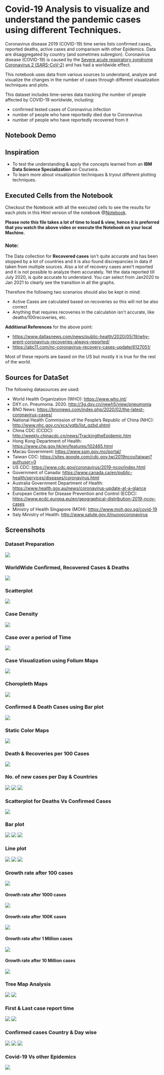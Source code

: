 # Covid-19 Analysis to visualize and understand the pandemic cases using different Techniques. 

Coronavirus disease 2019 (COVID-19) time series lists confirmed cases, reported deaths, active cases and comparison with other Epidemics. 
Data are disaggregated by country (and sometimes subregion). 
Coronavirus disease (COVID-19) is caused by the
[Severe acute respiratory syndrome Coronavirus 2 (SARS-CoV-2)](https://en.wikipedia.org/wiki/Severe_acute_respiratory_syndrome_coronavirus_2) and has had a worldwide effect.

This notebook uses data from various sources to understand, analyze and visualize the changes in the number of cases through different visualization techniques and plots.

This dataset includes time-series data tracking the number of people affected by COVID-19 worldwide, including:

- confirmed tested cases of Coronavirus infection
- number of people who have reportedly died due to Coronavirus
- number of people who have reportedly recovered from it

## Notebook Demo

[](https://user-images.githubusercontent.com/56031116/153548747-e7461c4c-a8c6-428b-ac5f-b181856e4174.mp4)

## Inspiration

- To test the understanding & apply the concepts learned from an **IBM Data Science Specialization** on Coursera.
- To learn more about visualization techniques & tryout different plotting techniques.

## Executed Cells from the Notebook
Checkout the Notebook with all the executed cells to see the results for each plots in this Html version of the notebook @[Notebook](https://parthd06.github.io/Covid-19Analysis/). 

**Please note this file takes a lot of time to load & view, hence it is preferred that you watch the above video or execute the Notebook on your local Machine.**

### **Note**:
The Data collection for **Recovered cases** isn't quite accurate and has been stopped by a lot of countries and it is also found discrepancies in data if taken from multiple sources. Also a lot of recovery cases aren't reported and it is not possible to analyze them accurately. Yet the data reported till July 2020, is quite accurate to understand. You can select from Jan2020 to Jan 2021 to clearly see the transition in all the graphs.  

Therefore the following two scenarios should also be kept in mind:
- Active Cases are calculated based on recoveries so this will not be also correct
- Anything that requires recoveries in the calculation isn't accurate, like deaths/100recoveries, etc.

**Additional References** for the above point:
- https://www.dallasnews.com/news/public-health/2020/05/19/why-arent-coronavirus-recoveries-always-reported/
- https://abc11.com/nc-coronavirus-recovery-cases-update/6127051/

Most of these reports are based on the US but mostly it is true for the rest of the world.

## Sources for DataSet

The following datasources are used:

- World Health Organization (WHO): https://www.who.int/
- DXY.cn. Pneumonia. 2020. http://3g.dxy.cn/newh5/view/pneumonia
- BNO News: https://bnonews.com/index.php/2020/02/the-latest-coronavirus-cases/
- National Health Commission of the People’s Republic of China (NHC): http://www.nhc.gov.cn/xcs/yqtb/list_gzbd.shtml
- China CDC (CCDC): http://weekly.chinacdc.cn/news/TrackingtheEpidemic.htm
- Hong Kong Department of Health: https://www.chp.gov.hk/en/features/102465.html
- Macau Government: https://www.ssm.gov.mo/portal/
- Taiwan CDC: https://sites.google.com/cdc.gov.tw/2019ncov/taiwan?authuser=0
- US CDC: https://www.cdc.gov/coronavirus/2019-ncov/index.html
- Government of Canada: https://www.canada.ca/en/public-health/services/diseases/coronavirus.html
- Australia Government Department of Health: https://www.health.gov.au/news/coronavirus-update-at-a-glance
- European Centre for Disease Prevention and Control (ECDC): https://www.ecdc.europa.eu/en/geographical-distribution-2019-ncov-cases
- Ministry of Health Singapore (MOH): https://www.moh.gov.sg/covid-19
- Italy Ministry of Health: http://www.salute.gov.it/nuovocoronavirus

## Screenshots

### Dataset Preparation

<img src="https://github.com/parthd06/Covid-19Analysis/blob/main/Screenshots/ss1.png?raw=true">

### WorldWide Confirmed, Recovered Cases & Deaths

<img src="https://github.com/parthd06/Covid-19Analysis/blob/main/Screenshots/ss2.png?raw=true">

### Scatterplot

<img src="https://github.com/parthd06/Covid-19Analysis/blob/main/Screenshots/ss3.png?raw=true">

### Case Density

<img src="https://github.com/parthd06/Covid-19Analysis/blob/main/Screenshots/ss4.png?raw=true">

### Case over a period of Time 

<img src="https://github.com/parthd06/Covid-19Analysis/blob/main/Screenshots/ss5.png?raw=true">

### Case Visualization using Folium Maps

<img src="https://github.com/parthd06/Covid-19Analysis/blob/main/Screenshots/ss6.png?raw=true">

### Choropleth Maps

<img src="https://github.com/parthd06/Covid-19Analysis/blob/main/Screenshots/ss7.png?raw=true">

### Confirmed & Death Cases using Bar plot

<img src="https://github.com/parthd06/Covid-19Analysis/blob/main/Screenshots/ss8.png?raw=true">

### Static Color Maps

<img src="https://github.com/parthd06/Covid-19Analysis/blob/main/Screenshots/ss9.png?raw=true">

### Death & Recoveries per 100 Cases

<img src="https://github.com/parthd06/Covid-19Analysis/blob/main/Screenshots/ss10.png?raw=true">

### No. of new cases per Day & Countries

<img src="https://github.com/parthd06/Covid-19Analysis/blob/main/Screenshots/ss11.png?raw=true">

<img src="https://github.com/parthd06/Covid-19Analysis/blob/main/Screenshots/ss12.png?raw=true">

<img src="https://github.com/parthd06/Covid-19Analysis/blob/main/Screenshots/ss13.png?raw=true">

### Scatterplot for Deaths Vs Confirmed Cases

<img src="https://github.com/parthd06/Covid-19Analysis/blob/main/Screenshots/ss14.png?raw=true">

### Bar plot

<img src="https://github.com/parthd06/Covid-19Analysis/blob/main/Screenshots/ss15.png?raw=true">

<img src="https://github.com/parthd06/Covid-19Analysis/blob/main/Screenshots/ss16.png?raw=true">

<img src="https://github.com/parthd06/Covid-19Analysis/blob/main/Screenshots/ss17.png?raw=true">

### Line plot

<img src="https://github.com/parthd06/Covid-19Analysis/blob/main/Screenshots/ss18.png?raw=true">

<img src="https://github.com/parthd06/Covid-19Analysis/blob/main/Screenshots/ss19.png?raw=true">

<img src="https://github.com/parthd06/Covid-19Analysis/blob/main/Screenshots/ss20.png?raw=true">

### Growth rate after 100 cases

<img src="https://github.com/parthd06/Covid-19Analysis/blob/main/Screenshots/ss21.png?raw=true">

#### Growth rate after 1000 cases

<img src="https://github.com/parthd06/Covid-19Analysis/blob/main/Screenshots/ss22.png?raw=true">

#### Growth rate after 100K cases

<img src="https://github.com/parthd06/Covid-19Analysis/blob/main/Screenshots/ss23.png?raw=true">

#### Growth rate after 1 Million cases

<img src="https://github.com/parthd06/Covid-19Analysis/blob/main/Screenshots/ss24.png?raw=true">

#### Growth rate after 10 Million cases

<img src="https://github.com/parthd06/Covid-19Analysis/blob/main/Screenshots/ss25.png?raw=true">

### Tree Map Analysis

<img src="https://github.com/parthd06/Covid-19Analysis/blob/main/Screenshots/ss26.png?raw=true">

<img src="https://github.com/parthd06/Covid-19Analysis/blob/main/Screenshots/ss27.png?raw=true">

### First & Last case report time

<img src="https://github.com/parthd06/Covid-19Analysis/blob/main/Screenshots/ss28.png?raw=true">

<img src="https://github.com/parthd06/Covid-19Analysis/blob/main/Screenshots/ss29.png?raw=true">

### Confirmed cases Country & Day wise

<img src="https://github.com/parthd06/Covid-19Analysis/blob/main/Screenshots/ss30.png?raw=true">

<img src="https://github.com/parthd06/Covid-19Analysis/blob/main/Screenshots/ss31.png?raw=true">

<img src="https://github.com/parthd06/Covid-19Analysis/blob/main/Screenshots/ss32.png?raw=true">

### Covid-19 Vs other Epidemics

<img src="https://github.com/parthd06/Covid-19Analysis/blob/main/Screenshots/ss33.png?raw=true">
